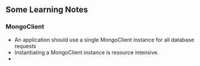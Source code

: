 ## Some Learning Notes ##

### MongoClient ###
* An application should use a single MongoClient instance for all database requests
* Instantiating a MongoClient instance is resource intensive. 
* 

